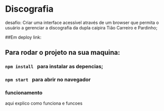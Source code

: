 # Discografia
desafio: Criar uma interface acessível através de um browser que permita o usuário a gerenciar a
discografia da dupla caipira Tião Carreiro e Pardinho;

##Em deploy
link:

## Para rodar o projeto na sua maquina:
### `npm install ` para instalar as depencias;
### `npm start ` para abrir no navegador

### funcionamento
aqui explico como funciona e funcoes


